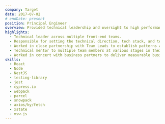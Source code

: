 ```yaml
---
company: Target
date: 2017-07-02
# endDate: present
position: Principal Engineer
overview: Provided technical leadership and oversight to high performance team, tasked to create the custom reporting and visualization UI for Targets next generation Supply Chain software.
highlights:
  - Technical leader across multiple front-end teams.
  - Responsible for setting the technical direction, tech stack, and tooling.
  - Worked in close partnership with Team Leads to establish patterns and practices that can scale across multiple teams.
  - Technical mentor to multiple team members at various stages in their careers.
  - Worked in concert with business partners to deliver measurable business value in a timely manor.
skills:
  - React
  - Node
  - NestJS
  - testing-library
  - jest
  - cypress.io
  - webpack
  - parcel
  - snowpack
  - axios/ky/fetch
  - xstate
  - msw.js
---
```

